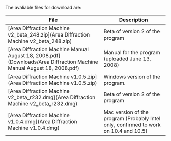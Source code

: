 The avaliable files for download are:

| File                                                                                                                 | Description                                                                            |
| -------------------------------------------------------------------------------------------------------------------- | -------------------------------------------------------------------------------------- |
| [Area Diffraction Machine v2_beta_248.zip](Area Diffraction Machine v2_beta_248.zip)                                 | Beta of version 2 of the program                                                       |
| [Area Diffraction Machine Manual August 18, 2008.pdf](Downloads/Area Diffraction Machine Manual August 18, 2008.pdf) | Manual for the program (uploaded June 13, 2008)                                        |
| [Area Diffraction Machine v1.0.5.zip](Area Diffraction Machine v1.0.5.zip)                                           | Windows version of the program.                                                        |
| [Area Diffraction Machine v2_beta_r232.dmg](Area Diffraction Machine v2_beta_r232.dmg)                               | Beta of version 2 of the program                                                       |
| [Area Diffraction Machine v1.0.4.dmg](Area Diffraction Machine v1.0.4.dmg)                                           | Mac version of the program (Probably Intel only, confirmed to work on 10.4 and 10.5)   |

